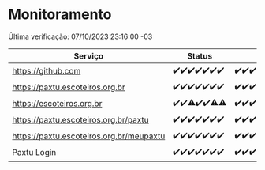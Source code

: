 # Monitoramento

Última verificação: 07/10/2023 23:16:00 -03

|Serviço|Status|Últimas 24h|
|---|---|---|
|https://github.com|<span title="2023-10-01: OK=24">✔️</span><span title="2023-10-02: OK=24">✔️</span><span title="2023-10-03: OK=24">✔️</span><span title="2023-10-04: OK=24">✔️</span><span title="2023-10-05: OK=24">✔️</span><span title="2023-10-06: OK=24">✔️</span><span title="2023-10-07: OK=3">✔️</span>|<span title="07/10/2023 00:06:00 -03 : 200">✔️</span><span title="07/10/2023 01:07:00 -03 : 200">✔️</span><span title="07/10/2023 02:03:00 -03 : 200">✔️</span><span title="07/10/2023 03:07:00 -03 : 200">✔️</span><span title="07/10/2023 04:03:00 -03 : 200">✔️</span><span title="07/10/2023 05:07:00 -03 : 200">✔️</span><span title="07/10/2023 06:03:00 -03 : 200">✔️</span><span title="07/10/2023 07:03:00 -03 : 200">✔️</span><span title="07/10/2023 08:03:00 -03 : 200">✔️</span><span title="07/10/2023 09:09:00 -03 : 200">✔️</span><span title="07/10/2023 10:05:00 -03 : 200">✔️</span><span title="07/10/2023 11:03:00 -03 : 200">✔️</span><span title="07/10/2023 12:04:00 -03 : 200">✔️</span><span title="07/10/2023 13:06:00 -03 : 200">✔️</span><span title="07/10/2023 14:03:00 -03 : 200">✔️</span><span title="07/10/2023 15:06:00 -03 : 200">✔️</span><span title="07/10/2023 16:02:00 -03 : 200">✔️</span><span title="07/10/2023 17:04:00 -03 : 200">✔️</span><span title="07/10/2023 18:02:00 -03 : 200">✔️</span><span title="07/10/2023 19:03:00 -03 : 200">✔️</span><span title="07/10/2023 20:03:00 -03 : 200">✔️</span><span title="07/10/2023 21:31:00 -03 : 200">✔️</span><span title="07/10/2023 22:44:00 -03 : 200">✔️</span><span title="07/10/2023 23:16:00 -03 : 200">✔️</span>|
|https://paxtu.escoteiros.org.br|<span title="2023-10-01: OK=24">✔️</span><span title="2023-10-02: OK=24">✔️</span><span title="2023-10-03: OK=24">✔️</span><span title="2023-10-04: OK=24">✔️</span><span title="2023-10-05: OK=24">✔️</span><span title="2023-10-06: OK=24">✔️</span><span title="2023-10-07: OK=3">✔️</span>|<span title="07/10/2023 00:06:00 -03 : 200">✔️</span><span title="07/10/2023 01:07:00 -03 : 200">✔️</span><span title="07/10/2023 02:03:00 -03 : 200">✔️</span><span title="07/10/2023 03:07:00 -03 : 200">✔️</span><span title="07/10/2023 04:03:00 -03 : 200">✔️</span><span title="07/10/2023 05:07:00 -03 : 200">✔️</span><span title="07/10/2023 06:03:00 -03 : 200">✔️</span><span title="07/10/2023 07:03:00 -03 : 200">✔️</span><span title="07/10/2023 08:03:00 -03 : 200">✔️</span><span title="07/10/2023 09:09:00 -03 : 200">✔️</span><span title="07/10/2023 10:05:00 -03 : 200">✔️</span><span title="07/10/2023 11:03:00 -03 : 200">✔️</span><span title="07/10/2023 12:04:00 -03 : 200">✔️</span><span title="07/10/2023 13:06:00 -03 : 200">✔️</span><span title="07/10/2023 14:03:00 -03 : 200">✔️</span><span title="07/10/2023 15:06:00 -03 : 200">✔️</span><span title="07/10/2023 16:02:00 -03 : 200">✔️</span><span title="07/10/2023 17:04:00 -03 : 200">✔️</span><span title="07/10/2023 18:02:00 -03 : 200">✔️</span><span title="07/10/2023 19:03:00 -03 : 200">✔️</span><span title="07/10/2023 20:03:00 -03 : 200">✔️</span><span title="07/10/2023 21:31:00 -03 : 200">✔️</span><span title="07/10/2023 22:44:00 -03 : 200">✔️</span><span title="07/10/2023 23:16:00 -03 : 200">✔️</span>|
|https://escoteiros.org.br|<span title="2023-10-01: OK=24">✔️</span><span title="2023-10-02: OK=24">✔️</span><span title="2023-10-03: OK=23, Falhas=1">⚠️</span><span title="2023-10-04: OK=24">✔️</span><span title="2023-10-05: OK=24">✔️</span><span title="2023-10-06: OK=23, Falhas=1">⚠️</span><span title="2023-10-07: OK=2, Falhas=1">⚠️</span>|<span title="07/10/2023 00:06:00 -03 : 200">✔️</span><span title="07/10/2023 01:07:00 -03 : 200">✔️</span><span title="07/10/2023 02:03:00 -03 : 200">✔️</span><span title="07/10/2023 03:07:00 -03 : 200">✔️</span><span title="07/10/2023 04:03:00 -03 : 200">✔️</span><span title="07/10/2023 05:07:00 -03 : 200">✔️</span><span title="07/10/2023 06:03:00 -03 : 200">✔️</span><span title="07/10/2023 07:03:00 -03 : 200">✔️</span><span title="07/10/2023 08:03:00 -03 : 200">✔️</span><span title="07/10/2023 09:09:00 -03 : 200">✔️</span><span title="07/10/2023 10:05:00 -03 : 200">✔️</span><span title="07/10/2023 11:03:00 -03 : 200">✔️</span><span title="07/10/2023 12:04:00 -03 : 200">✔️</span><span title="07/10/2023 13:06:00 -03 : 200">✔️</span><span title="07/10/2023 14:03:00 -03 : 200">✔️</span><span title="07/10/2023 15:06:00 -03 : 200">✔️</span><span title="07/10/2023 16:02:00 -03 : 200">✔️</span><span title="07/10/2023 17:04:00 -03 : 200">✔️</span><span title="07/10/2023 18:02:00 -03 : 200">✔️</span><span title="07/10/2023 19:03:00 -03 : 200">✔️</span><span title="07/10/2023 20:03:00 -03 : 200">✔️</span><span title="07/10/2023 21:31:00 -03 : 200">✔️</span><span title="07/10/2023 22:44:00 -03 : 200">✔️</span><span title="07/10/2023 23:16:00 -03 : 200">✔️</span>|
|https://paxtu.escoteiros.org.br/paxtu|<span title="2023-10-01: OK=24">✔️</span><span title="2023-10-02: OK=24">✔️</span><span title="2023-10-03: OK=24">✔️</span><span title="2023-10-04: OK=24">✔️</span><span title="2023-10-05: OK=24">✔️</span><span title="2023-10-06: OK=24">✔️</span><span title="2023-10-07: OK=3">✔️</span>|<span title="07/10/2023 00:06:00 -03 : 200">✔️</span><span title="07/10/2023 01:07:00 -03 : 200">✔️</span><span title="07/10/2023 02:03:00 -03 : 200">✔️</span><span title="07/10/2023 03:07:00 -03 : 200">✔️</span><span title="07/10/2023 04:03:00 -03 : 200">✔️</span><span title="07/10/2023 05:07:00 -03 : 200">✔️</span><span title="07/10/2023 06:03:00 -03 : 200">✔️</span><span title="07/10/2023 07:03:00 -03 : 200">✔️</span><span title="07/10/2023 08:03:00 -03 : 200">✔️</span><span title="07/10/2023 09:09:00 -03 : 200">✔️</span><span title="07/10/2023 10:05:00 -03 : 200">✔️</span><span title="07/10/2023 11:03:00 -03 : 200">✔️</span><span title="07/10/2023 12:04:00 -03 : 200">✔️</span><span title="07/10/2023 13:06:00 -03 : 200">✔️</span><span title="07/10/2023 14:03:00 -03 : 200">✔️</span><span title="07/10/2023 15:07:00 -03 : 200">✔️</span><span title="07/10/2023 16:02:00 -03 : 200">✔️</span><span title="07/10/2023 17:04:00 -03 : 200">✔️</span><span title="07/10/2023 18:02:00 -03 : 200">✔️</span><span title="07/10/2023 19:03:00 -03 : 200">✔️</span><span title="07/10/2023 20:03:00 -03 : 200">✔️</span><span title="07/10/2023 21:31:00 -03 : 200">✔️</span><span title="07/10/2023 22:44:00 -03 : 200">✔️</span><span title="07/10/2023 23:16:00 -03 : 200">✔️</span>|
|https://paxtu.escoteiros.org.br/meupaxtu|<span title="2023-10-01: OK=24">✔️</span><span title="2023-10-02: OK=24">✔️</span><span title="2023-10-03: OK=24">✔️</span><span title="2023-10-04: OK=24">✔️</span><span title="2023-10-05: OK=24">✔️</span><span title="2023-10-06: OK=24">✔️</span><span title="2023-10-07: OK=3">✔️</span>|<span title="07/10/2023 00:06:00 -03 : 200">✔️</span><span title="07/10/2023 01:07:00 -03 : 200">✔️</span><span title="07/10/2023 02:03:00 -03 : 200">✔️</span><span title="07/10/2023 03:07:00 -03 : 200">✔️</span><span title="07/10/2023 04:03:00 -03 : 200">✔️</span><span title="07/10/2023 05:07:00 -03 : 200">✔️</span><span title="07/10/2023 06:03:00 -03 : 200">✔️</span><span title="07/10/2023 07:03:00 -03 : 200">✔️</span><span title="07/10/2023 08:03:00 -03 : 200">✔️</span><span title="07/10/2023 09:09:00 -03 : 200">✔️</span><span title="07/10/2023 10:05:00 -03 : 200">✔️</span><span title="07/10/2023 11:03:00 -03 : 200">✔️</span><span title="07/10/2023 12:04:00 -03 : 200">✔️</span><span title="07/10/2023 13:06:00 -03 : 200">✔️</span><span title="07/10/2023 14:03:00 -03 : 200">✔️</span><span title="07/10/2023 15:07:00 -03 : 200">✔️</span><span title="07/10/2023 16:02:00 -03 : 200">✔️</span><span title="07/10/2023 17:04:00 -03 : 200">✔️</span><span title="07/10/2023 18:02:00 -03 : 200">✔️</span><span title="07/10/2023 19:03:00 -03 : 200">✔️</span><span title="07/10/2023 20:03:00 -03 : 200">✔️</span><span title="07/10/2023 21:31:00 -03 : 200">✔️</span><span title="07/10/2023 22:44:00 -03 : 200">✔️</span><span title="07/10/2023 23:16:00 -03 : 200">✔️</span>|
|Paxtu Login|<span title="2023-10-01: OK=24">✔️</span><span title="2023-10-02: OK=24">✔️</span><span title="2023-10-03: OK=24">✔️</span><span title="2023-10-04: OK=24">✔️</span><span title="2023-10-05: OK=24">✔️</span><span title="2023-10-06: OK=24">✔️</span><span title="2023-10-07: OK=3">✔️</span>|<span title="07/10/2023 00:06:00 -03 : 200">✔️</span><span title="07/10/2023 01:07:00 -03 : 200">✔️</span><span title="07/10/2023 02:03:00 -03 : 200">✔️</span><span title="07/10/2023 03:07:00 -03 : 200">✔️</span><span title="07/10/2023 04:03:00 -03 : 200">✔️</span><span title="07/10/2023 05:07:00 -03 : 200">✔️</span><span title="07/10/2023 06:03:00 -03 : 200">✔️</span><span title="07/10/2023 07:03:00 -03 : 200">✔️</span><span title="07/10/2023 08:03:00 -03 : 200">✔️</span><span title="07/10/2023 09:09:00 -03 : 200">✔️</span><span title="07/10/2023 10:05:00 -03 : 200">✔️</span><span title="07/10/2023 11:03:00 -03 : 200">✔️</span><span title="07/10/2023 12:04:00 -03 : 200">✔️</span><span title="07/10/2023 13:06:00 -03 : 200">✔️</span><span title="07/10/2023 14:03:00 -03 : 200">✔️</span><span title="07/10/2023 15:07:00 -03 : 200">✔️</span><span title="07/10/2023 16:02:00 -03 : 200">✔️</span><span title="07/10/2023 17:04:00 -03 : 200">✔️</span><span title="07/10/2023 18:02:00 -03 : 200">✔️</span><span title="07/10/2023 19:03:00 -03 : 200">✔️</span><span title="07/10/2023 20:03:00 -03 : 200">✔️</span><span title="07/10/2023 21:31:00 -03 : 200">✔️</span><span title="07/10/2023 22:44:00 -03 : 200">✔️</span><span title="07/10/2023 23:16:00 -03 : 200">✔️</span>|
